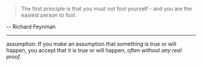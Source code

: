 > The first principle is that you must not fool yourself - and you are the easiest person to fool.

-- Richard Feynman

---

assumption: If you make an assumption that something is true or will happen, you accept that it is true or will happen, *often without any real proof*.

